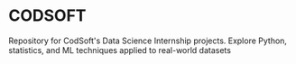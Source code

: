 # CODSOFT
Repository for CodSoft's Data Science Internship projects. Explore Python, statistics, and ML techniques applied to real-world datasets
